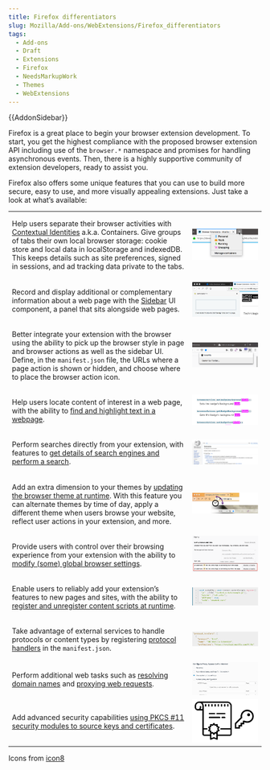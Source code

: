 ```yaml
---
title: Firefox differentiators
slug: Mozilla/Add-ons/WebExtensions/Firefox_differentiators
tags:
  - Add-ons
  - Draft
  - Extensions
  - Firefox
  - NeedsMarkupWork
  - Themes
  - WebExtensions
---
```

{{AddonSidebar}}

Firefox is a great place to begin your browser extension development. To start, you get the highest compliance with the proposed browser extension API including use of the `browser.*` namespace and promises for handling asynchronous events. Then, there is a highly supportive community of extension developers, ready to assist you.

Firefox also offers some unique features that you can use to build more secure, easy to use, and more visually appealing extensions. Just take a look at what’s available:

<table class="standard-table">
  <tbody>
    <tr>
      <td>
        <p>
          Help users separate their browser activities with
          <a
            href="/en-US/docs/Mozilla/Add-ons/WebExtensions/API/contextualIdentities"
            >Contextual Identities</a
          >
          a.k.a. Containers. Give groups of tabs their own local browser
          storage: cookie store and local data in localStorage and indexedDB.
          This keeps details such as site preferences, signed in sessions, and
          ad tracking data private to the tabs.
        </p>
      </td>
      <td>
        <img alt="Illustration of the containers menu" src="containers.png" />
      </td>
    </tr>
    <tr>
      <td>
        <p>
          Record and display additional or complementary information about a web
          page with the
          <a
            href="/en-US/docs/Mozilla/Add-ons/WebExtensions/user_interface/Sidebars"
            >Sidebar</a
          >
          UI component, a panel that sits alongside web pages.
        </p>
      </td>
      <td>
        <img
          alt="Illustration of the annotation example sidebar sitting alongside a webpage"
          src="sidebar.png"
        />
      </td>
    </tr>
    <tr>
      <td>
        <p>
          Better integrate your extension with the browser using the ability to
          pick up the browser style in page and browser actions as well as the
          sidebar UI. Define, in the <code>manifest.json</code> file, the URLs
          where a page action is shown or hidden, and choose where to place the
          browser action icon.
        </p>
      </td>
      <td>
        <img
          alt="Illustration of a browser action icon placed in the menu panel"
          src="icon_placement.png"
        />
      </td>
    </tr>
    <tr>
      <td>
        <p>
          Help users locate content of interest in a web page, with the ability
          to
          <a href="/en-US/docs/Mozilla/Add-ons/WebExtensions/API/find"
            >find and highlight text in a webpage</a
          >.
        </p>
      </td>
      <td>
        <img
          alt="Illustration of find highlighting text in page content"
          src="find.png"
        />
      </td>
    </tr>
    <tr>
      <td>
        <p>
          Perform searches directly from your extension, with features to
          <a href="/en-US/docs/Mozilla/Add-ons/WebExtensions/API/search"
            >get details of search engines and perform a search</a
          >.
        </p>
      </td>
      <td>
        <img
          alt="Wikipedia page showing the results of the search for &#x22;extension&#x22;"
          src="search_extension.png"
        />
      </td>
    </tr>
    <tr>
      <td>
        <p>
          Add an extra dimension to your themes by
          <a href="/en-US/docs/Mozilla/Add-ons/WebExtensions/API/theme"
            >updating the browser theme at runtime</a
          >. With this feature you can alternate themes by time of day, apply a
          different theme when users browse your website, reflect user actions
          in your extension, and more.
        </p>
      </td>
      <td>
        <img
          alt="Illustration suggesting the theme is changing by time"
          src="dynamic_theme.png"
        />
      </td>
    </tr>
    <tr>
      <td>
        <p>
          Provide users with control over their browsing experience from your
          extension with the ability to
          <a
            href="/en-US/docs/Mozilla/Add-ons/WebExtensions/API/browserSettings"
            >modify (some) global browser settings</a
          >.
        </p>
      </td>
      <td>
        <img
          alt="Example of a Firefox setting showing that it is being controlled by an extension"
          src="extension_controlling_settings.png"
        />
      </td>
    </tr>
    <tr>
      <td>
        <p>
          Enable users to reliably add your extension’s features to new pages
          and sites, with the ability to
          <a href="/en-US/docs/Mozilla/Add-ons/WebExtensions/API/contentScripts"
            >register and unregister content scripts at runtime</a
          >.
        </p>
      </td>
      <td>
        <img
          alt="Illustration of example code used to inject a  content script on demand"
          src="script_inject.png"
        />
      </td>
    </tr>
    <tr>
      <td>
        <p>
          Take advantage of external services to handle protocols or content
          types by registering
          <a
            href="/en-US/docs/Mozilla/Add-ons/WebExtensions/manifest.json/protocol_handlers"
            >protocol handlers</a
          >
          in the <code>manifest.json</code>.
        </p>
      </td>
      <td>
        <img
          alt="Illustration of code setting a protocol handler"
          src="protocol.png"
        />
      </td>
    </tr>
    <tr>
      <td>
        <p>
          Perform additional web tasks such as
          <a href="/en-US/docs/Mozilla/Add-ons/WebExtensions/API/dns"
            >resolving domain names</a
          >
          and
          <a href="/en-US/docs/Mozilla/Add-ons/WebExtensions/API/proxy"
            >proxying web requests</a
          >.
        </p>
      </td>
      <td>
        <img alt="Example of Firefox proxy settings" src="proxy_settings.png" />
      </td>
    </tr>
    <tr>
      <td>
        <p>
          Add advanced security capabilities
          <a href="/en-US/docs/Mozilla/Add-ons/WebExtensions/API/pkcs11"
            >using PKCS #11 security modules to source keys and certificates</a
          >.
        </p>
      </td>
      <td>
        <img
          alt="Illustration of the certificate and key"
          src="certificate_key.png"
        />
      </td>
    </tr>
  </tbody>
</table>

Icons from [icon8](https://www.icons8.com)
